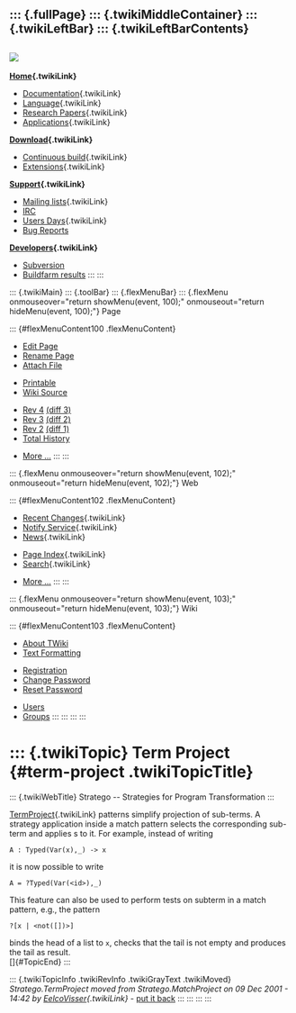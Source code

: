 ::: {.fullPage}
::: {.twikiMiddleContainer}
::: {.twikiLeftBar}
::: {.twikiLeftBarContents}
  ----------------------------------------------------------------------------------
  [![](../pub/Stratego/StrategoLogo/StrategoLogoTextlessWhite-100px.png)](WebHome)
  ----------------------------------------------------------------------------------

**[Home](WebHome){.twikiLink}**

-   [Documentation](StrategoDocumentation){.twikiLink}
-   [Language](StrategoLanguage){.twikiLink}
-   [Research Papers](StrategoPublications){.twikiLink}
-   [Applications](StrategoApplication){.twikiLink}

**[Download](StrategoDownload){.twikiLink}**

-   [Continuous build](ContinuousBuild){.twikiLink}
-   [Extensions](AdditionalPackageDownload){.twikiLink}

**[Support](StrategoSupport){.twikiLink}**

-   [Mailing lists](MailingList){.twikiLink}
-   [IRC](irc://irc.freenode.net/#stratego)
-   [Users Days](StrategoUsersDay){.twikiLink}
-   [Bug Reports](http://yellowgrass.org/project/StrategoXT)

**[Developers](StrategoDev){.twikiLink}**

-   [Subversion](https://svn.strategoxt.org/repos/StrategoXT/strategoxt/trunk)
-   [Buildfarm
    results](http://hydra.nixos.org/jobset/strategoxt/strategoxt-release/all)
:::
:::

::: {.twikiMain}
::: {.toolBar}
::: {.flexMenuBar}
::: {.flexMenu onmouseover="return showMenu(event, 100);" onmouseout="return hideMenu(event, 100);"}
Page

::: {#flexMenuContent100 .flexMenuContent}
-   [Edit
    Page](http://www.program-transformation.org/edit/Stratego/TermProject?t=1536825559)
-   [Rename
    Page](http://www.program-transformation.org/rename/Stratego/TermProject)
-   [Attach
    File](http://www.program-transformation.org/attach/Stratego/TermProject)

<!-- -->

-   [Printable](http://www.program-transformation.org/view/Stratego/TermProject?skin=print.pattern)
-   [Wiki
    Source](http://www.program-transformation.org/view/Stratego/TermProject?skin=text&raw=on&contenttype=text/plain)

<!-- -->

-   [Rev
    4](http://www.program-transformation.org/view/Stratego/TermProject?rev=1.4)
    [(diff 3)](http://www.program-transformation.org/rdiff/Stratego/TermProject?rev1=1.4&rev2=1.3)
-   [Rev
    3](http://www.program-transformation.org/view/Stratego/TermProject?rev=1.3)
    [(diff 2)](http://www.program-transformation.org/rdiff/Stratego/TermProject?rev1=1.3&rev2=1.2)
-   [Rev
    2](http://www.program-transformation.org/view/Stratego/TermProject?rev=1.2)
    [(diff 1)](http://www.program-transformation.org/rdiff/Stratego/TermProject?rev1=1.2&rev2=1.1)
-   [Total
    History](http://www.program-transformation.org/rdiff/Stratego/TermProject)

<!-- -->

-   [More
    \...](http://www.program-transformation.org/oops/Stratego/TermProject?template=oopsmore&param1=1.4&param2=1.4)
:::
:::

::: {.flexMenu onmouseover="return showMenu(event, 102);" onmouseout="return hideMenu(event, 102);"}
Web

::: {#flexMenuContent102 .flexMenuContent}
-   [Recent Changes](WebChanges){.twikiLink}
-   [Notify Service](WebNotify){.twikiLink}
-   [News](WebNews){.twikiLink}

<!-- -->

-   [Page Index](WebIndex){.twikiLink}
-   [Search](WebSearch){.twikiLink}

<!-- -->

-   [More
    \...](http://www.program-transformation.org/oops/Stratego/TermProject?template=oopsmore&param1=1.4&param2=1.4)
:::
:::

::: {.flexMenu onmouseover="return showMenu(event, 103);" onmouseout="return hideMenu(event, 103);"}
Wiki

::: {#flexMenuContent103 .flexMenuContent}
-   [About
    TWiki](http://www.program-transformation.org/view/TWiki/WebHome)
-   [Text
    Formatting](http://www.program-transformation.org/view/TWiki/TextFormattingRules)

<!-- -->

-   [Registration](http://www.program-transformation.org/view/TWiki/TWikiRegistration)
-   [Change
    Password](http://www.program-transformation.org/view/TWiki/ChangePassword)
-   [Reset
    Password](http://www.program-transformation.org/view/TWiki/ResetPassword)

<!-- -->

-   [Users](http://www.program-transformation.org/view/Main/TWikiUsers)
-   [Groups](http://www.program-transformation.org/view/Main/TWikiGroups)
:::
:::
:::
:::

::: {.twikiTopic}
Term Project {#term-project .twikiTopicTitle}
============

::: {.twikiWebTitle}
Stratego \-- Strategies for Program Transformation
:::

[TermProject](TermProject){.twikiLink} patterns simplify projection of
sub-terms. A strategy application inside a match pattern selects the
corresponding sub-term and applies s to it. For example, instead of
writing

    A : Typed(Var(x),_) -> x

it is now possible to write

    A = ?Typed(Var(<id>),_)

This feature can also be used to perform tests on subterm in a match
pattern, e.g., the pattern

    ?[x | <not([])>]

binds the head of a list to `x`, checks that the tail is not empty and
produces the tail as result.\
[]{#TopicEnd}
:::

::: {.twikiTopicInfo .twikiRevInfo .twikiGrayText .twikiMoved}
*Stratego.TermProject moved from Stratego.MatchProject on 09 Dec 2001 -
14:42 by [EelcoVisser](../Main/EelcoVisser){.twikiLink}* - [put it
back](http://www.program-transformation.org/rename/Stratego/TermProject?newweb=Stratego&newtopic=MatchProject&confirm=on "Click to move topic back to previous location, with option to change references.")
:::
:::
:::
:::
